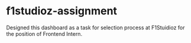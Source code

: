 # f1studioz-assignment
Designed this dashboard as a task for selection process at F1Stuidioz for the position of Frontend Intern.

